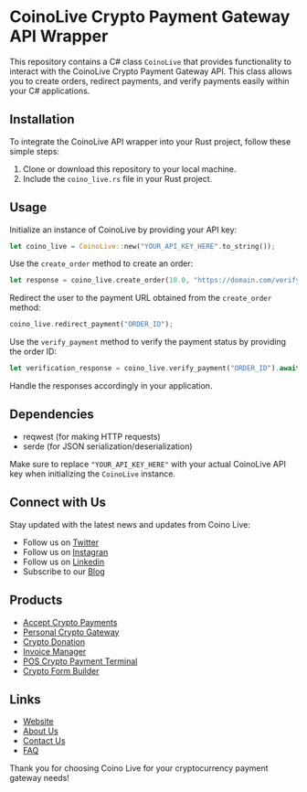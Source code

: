 # CoinoLive Crypto Payment Gateway API Wrapper

This repository contains a C# class `CoinoLive` that provides functionality to interact with the CoinoLive Crypto Payment Gateway API. This class allows you to create orders, redirect payments, and verify payments easily within your C# applications.


## Installation

To integrate the CoinoLive API wrapper into your Rust project, follow these simple steps:

1. Clone or download this repository to your local machine.
2. Include the `coino_live.rs` file in your Rust project.

## Usage

Initialize an instance of CoinoLive by providing your API key:

```rust
let coino_live = CoinoLive::new("YOUR_API_KEY_HERE".to_string());
```

Use the `create_order` method to create an order:

```rust
let response = coino_live.create_order(10.0, "https://domain.com/verify_payment".to_string(), "Pay For shoes".to_string(), "M-2".to_string()).await?;
```

Redirect the user to the payment URL obtained from the `create_order` method:

```rust
coino_live.redirect_payment("ORDER_ID");
```

Use the `verify_payment` method to verify the payment status by providing the order ID:

```rust
let verification_response = coino_live.verify_payment("ORDER_ID").await?;
```

Handle the responses accordingly in your application.

## Dependencies

- reqwest (for making HTTP requests)
- serde (for JSON serialization/deserialization)

Make sure to replace `"YOUR_API_KEY_HERE"` with your actual CoinoLive API key when initializing the `CoinoLive` instance.

## Connect with Us

Stay updated with the latest news and updates from Coino Live:

- Follow us on [Twitter](https://twitter.com/coino_live)
- Follow us on [Instagran](https://www.instagram.com/coino.live)
- Follow us on [Linkedin](https://linkedin.com/company/coino-live)
- Subscribe to our [Blog](https://coino.live/blog)
  
## Products

- [Accept Crypto Payments](https://coino.live/crypto-gateway)
- [Personal Crypto Gateway](https://coino.live/personal-crypto-gateway)
- [Crypto Donation](https://coino.live/crypto-donation)
- [Invoice Manager](https://coino.live/invoice-manager)
- [POS Crypto Payment Terminal](https://coino.live/point-of-sale)
- [Crypto Form Builder](https://coino.live/form-builder)

## Links

- [Website](https://coino.live)
- [About Us](https://coino.live/about)
- [Contact Us](https://coino.live/contact)
- [FAQ](https://coino.live/faq)


Thank you for choosing Coino Live for your cryptocurrency payment gateway needs!
